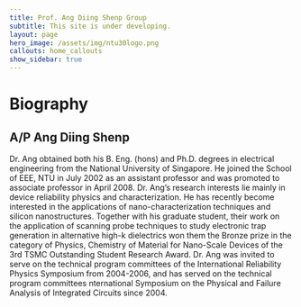 ```yaml
---
title: Prof. Ang Diing Shenp Group
subtitle: This site is under developing.
layout: page
hero_image: /assets/img/ntu30logo.png
callouts: home_callouts
show_sidebar: true
---
```


# Biography

## A/P Ang Diing Shenp

 <p align = "justify"> 

Dr. Ang obtained both his B. Eng. (hons) and Ph.D. degrees in electrical engineering from the National University of Singapore. He joined the School of EEE, NTU in July 2002 as an assistant professor and was promoted to associate professor in April 2008. Dr. Ang’s research interests lie mainly in device reliability physics and characterization. He has recently become interested in the applications of nano-characterization techniques and silicon nanostructures. Together with his graduate student, their work on the application of scanning probe techniques to study electronic trap generation in alternative high-k dielectrics won them the Bronze prize in the category of Physics, Chemistry of Material for Nano-Scale Devices of the 3rd TSMC Outstanding Student Research Award. Dr. Ang was invited to serve on the technical program committees of the International Reliability Physics Symposium from 2004-2006, and has served on the technical program committees nternational Symposium on the Physical and Failure Analysis of Integrated Circuits since 2004.

</p>

